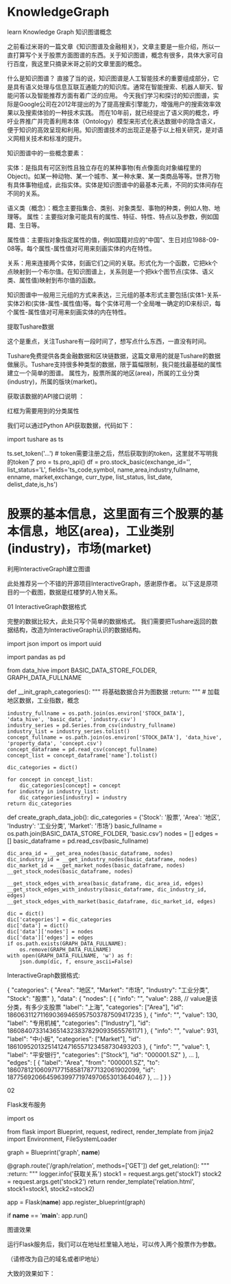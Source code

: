 # KnowledgeGraph
learn Knowledge Graph
知识图谱概念



之前看过米哥的一篇文章《知识图谱及金融相关》，文章主要是一些介绍，所以一直打算写个关于股票方面图谱的东西。关于知识图谱，概念有很多，具体大家可自行百度，我这里只摘录米哥之前的文章里面的概念。



什么是知识图谱？ 直接了当的说，知识图谱是人工智能技术的重要组成部分，它是具有语义处理与信息互联互通能力的知识库。通常在智能搜索、机器人聊天、智能问答以及智能推荐方面有着广泛的应用。 今天我们学习和探讨的知识图谱，实际是Google公司在2012年提出的为了提高搜索引擎能力，增强用户的搜索效率效果以及搜索体验的一种技术实践。 而在10年前，就已经提出了语义网的概念，呼吁业界推广并完善利用本体（Ontology）模型来形式化表达数据中的隐含语义，便于知识的高效呈现和利用。知识图谱技术的出现正是基于以上相关研究，是对语义网相关技术和标准的提升。



知识图谱中的一些概念要素： 

实体：是指具有可区别性且独立存在的某种事物(有点像面向对象编程里的Object)。如某一种动物、某一个城市、某一种水果、某一类商品等等。世界万物有具体事物组成，此指实体。实体是知识图谱中的最基本元素，不同的实体间存在不同的关系。 



语义类（概念）：概念主要指集合、类别、对象类型、事物的种类，例如人物、地理等。 属性：主要指对象可能具有的属性、特征、特性、特点以及参数，例如国籍、生日等。 



属性值：主要指对象指定属性的值，例如国籍对应的“中国”、生日对应1988-09-08等。每个属性-属性值对可用来刻画实体的内在特性。 



关系：用来连接两个实体，刻画它们之间的关联。形式化为一个函数，它把kk个点映射到一个布尔值。在知识图谱上，关系则是一个把kk个图节点(实体、语义类、属性值)映射到布尔值的函数。



知识图谱中一般用三元组的方式来表达，三元组的基本形式主要包括(实体1-关系-实体2)和(实体-属性-属性值)等。每个实体可用一个全局唯一确定的ID来标识，每个属性-属性值对可用来刻画实体的内在特性。





提取Tushare数据







这个是重点，关注Tushare有一段时间了，想写点什么东西，一直没有时间。



Tushare免费提供各类金融数据和区块链数据，这篇文章用的就是Tushare的数据做展示。Tushare支持很多种类型的数据，限于篇幅限制，我只能找最基础的属性建立一个简单的图谱。 属性为，股票所属的地区(area)，所属的工业分类(industry)，所属的版块(market)。 



获取该数据的API接口说明 ：


红框为需要用到的分类属性 


我们可以通过Python API获取数据，代码如下：

import tushare as ts

ts.set_token('...')  # token需要注册之后，然后获取到的token，这里就不写明我的token了
pro = ts.pro_api()
df = pro.stock_basic(exchange_id='', list_status='L', fields='ts_code,symbol, name,area,industry,fullname, enname, market,exchange, curr_type, list_status, list_date, delist_date,is_hs')  

# 股票的基本信息，这里面有三个股票的基本信息，地区(area)，工业类别(industry)，市场(market)


利用InteractiveGraph建立图谱





此处推荐另一个不错的开源项目InteractiveGraph，感谢原作者。 以下这是原项目的一个截图，数据是红楼梦的人物关系。




01
InteractiveGraph数据格式



完整的数据比较大，此处只写个简单的数据格式。 我们需要把Tushare返回的数据结构，改造为InteractiveGraph认识的数据结构。



import json
import os
import uuid

import pandas as pd

from data_hive import BASIC_DATA_STORE_FOLDER, GRAPH_DATA_FULLNAME


def __init_graph_categories():
    """
    将基础数据合并为图数据
    :return:
    """
    # 加载地区数据，工业指数，概念

    industry_fullname = os.path.join(os.environ['STOCK_DATA'], 'data_hive', 'basic_data', 'industry.csv')
    industry_series = pd.Series.from_csv(industry_fullname)
    industry_list = industry_series.tolist()
    concept_fullname = os.path.join(os.environ['STOCK_DATA'], 'data_hive', 'property_data', 'concept.csv')
    concept_dataframe = pd.read_csv(concept_fullname)
    concept_list = concept_dataframe['name'].tolist()

    dic_categories = dict()

    for concept in concept_list:
        dic_categories[concept] = concept
    for industry in industry_list:
        dic_categories[industry] = industry
    return dic_categories


def create_graph_data_job():
    dic_categories = {'Stock': '股票', 'Area': '地区', 'Industry': '工业分类', 'Market': '市场'}
    basic_fullname = os.path.join(BASIC_DATA_STORE_FOLDER, 'basic.csv')
    nodes = []
    edges = []
    basic_dataframe = pd.read_csv(basic_fullname)

    dic_area_id = __get_area_nodes(basic_dataframe, nodes)
    dic_industry_id = __get_industry_nodes(basic_dataframe, nodes)
    dic_market_id = __get_market_nodes(basic_dataframe, nodes)
    __get_stock_nodes(basic_dataframe, nodes)

    __get_stock_edges_with_area(basic_dataframe, dic_area_id, edges)
    __get_stock_edges_with_industry(basic_dataframe, dic_industry_id, edges)
    __get_stock_edges_with_market(basic_dataframe, dic_market_id, edges)

    dic = dict()
    dic['categories'] = dic_categories
    dic['data'] = dict()
    dic['data']['nodes'] = nodes
    dic['data']['edges'] = edges
    if os.path.exists(GRAPH_DATA_FULLNAME):
        os.remove(GRAPH_DATA_FULLNAME)
    with open(GRAPH_DATA_FULLNAME, 'w') as f:
        json.dump(dic, f, ensure_ascii=False)


InteractiveGraph数据格式:



{
    "categories": 
    {
        "Area": "地区",
        "Market": "市场",
        "Industry": "工业分类",
        "Stock": "股票"
    },
    "data":
    {
        "nodes": 
        [
            {
                "info": "",
                "value": 288,  // value是该分类，有多少支股票
                "label": "上海",
                "categories": ["Area"],
                "id": 186063112711690369465957503787509417235
            },
            {
                "info": "",
                "value": 130,
                "label": "专用机械",
                "categories": ["Industry"],
                "id": 186084073314365143238378290935655761171
            },
            {
                "info": "",
                "value": 931,
                "label": "中小板",
                "categories": ["Market"],
                "id": 186109520132514124716557123458730493203
            },
            {
                "info": "",
                "value": 1,
                "label": "平安银行",
                "categories": ["Stock"],
                "id": "000001.SZ"
            },
            ...
        ],
        "edges": 
        [
            {
                "label": "Area",
                "from": "000001.SZ",
                "to": 186078121060971771585817877132061902099,
                "id": 187756920664596399771974970653013640467
            }, 
            ...
        ]
    }
}


02

Flask发布服务



import os

from flask import Blueprint, request, redirect, render_template
from jinja2 import Environment, FileSystemLoader

graph = Blueprint('graph', __name__)

@graph.route('/graph/relation', methods=['GET'])
def get_relation():
    """
    :return:
    """
    logger.info('获取关系')
    stock1 = request.args.get('stock1')
    stock2 = request.args.get('stock2')
    return render_template('relation.html', stock1=stock1, stock2=stock2)




app = Flask(__name__)
app.register_blueprint(graph)

if __name__ == '__main__':
    app.run()


图谱效果



运行Flask服务后，我们可以在地址栏里输入地址，可以传入两个股票作为参数。


（请修改为自己的域名或者IP地址）

大致的效果如下：


